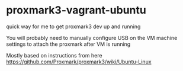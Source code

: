 # proxmark3-vagrant-ubuntu
quick way for me to get proxmark3 dev up and running

You will probably need to manually configure USB on the VM machine settings
to attach the proxmark after VM is running

Mostly based on instructions from here
https://github.com/Proxmark/proxmark3/wiki/Ubuntu-Linux
